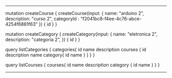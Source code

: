 ***
mutation createCourse {
  createCourse(input: {
    name: "arduino 2",
    description: "curso 2",
    categoryId : "f2041bc8-f4ee-4c76-abce-4254f6881f63"
  }) {
    id
  }
}

mutation createCategory {
  createCategory(input: {
    name: "eletronica 2",
    description: "categoria 2",
  }) {
    id
  }
}

query listCategories {
 categories{
    id
    name
    description
    courses {
   id
      description
      name
      category{
        id
        name
      }
    }
  }
}

query listCourses {
 courses{
    id
    name
    description
    category {
      id
      name
    }
  }
}
***
